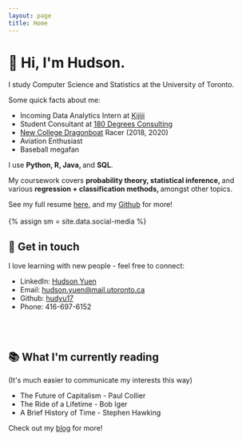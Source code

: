 ```yaml
---
layout: page
title: Home
---
```

<h1>
👋 Hi, I'm Hudson. 
</h1>

I study Computer Science and Statistics at the University of Toronto. 

Some quick facts about me:

* Incoming Data Analytics Intern at [Kijiji](https://www.kijiji.ca/)
* Student Consultant at [180 Degrees Consulting](https://180dc.org/)
* [New College Dragonboat](https://newdragons.ca/) Racer (2018, 2020)
* Aviation Enthusiast
* Baseball megafan 

I use <strong> Python, R, Java, </strong> and <strong> SQL</strong>. 

My coursework covers <strong> probability theory, statistical inference, </strong> and various <strong> regression + classification methods, </strong> amongst other topics.

See my full resume [here](https://1drv.ms/b/s!ArTbEqKYEwN0gY0bgk_iR_YjXR-PCw), and my [Github](http://github.com/hudyu17) for more!
<br>
<br>
{% assign sm = site.data.social-media %}

## 📱 Get in touch
I love learning with new people - feel free to connect: 
* <i class="fa fa-linkedin-square"></i> LinkedIn: [Hudson Yuen](https://www.linkedin.com/in/hudsonyuen/)
* <i class="fa fa-envelope-square"></i> Email: [hudson.yuen@mail.utoronto.ca](mailto:hudson.yuen@mail.utoronto.ca)
* <i class="fa fa-github-square"></i> Github: [hudyu17](http://github.com/hudyu17)
* <i class="fa fa-phone-square"></i> Phone: 416-697-6152
<br>
<br>

## 📚 What I'm currently reading
(It's much easier to communicate my interests this way)
* The Future of Capitalism - Paul Collier
* The Ride of a Lifetime - Bob Iger
* A Brief History of Time - Stephen Hawking

Check out my <a href="{{ site.baseurl }}blog">blog</a> for more!
